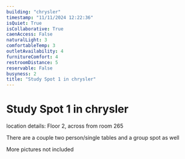 ```yaml
---
building: "chrysler"
timestamp: "11/11/2024 12:22:36"
isQuiet: True
isCollaborative: True
caenAccess: False
naturalLight: 3
comfortableTemp: 3
outletAvailability: 4
furnitureComfort: 4
restroomDistance: 5
reservable: False
busyness: 2
title: "Study Spot 1 in chrysler"
---
```


# Study Spot 1 in chrysler

location details: Floor 2, across from room 265

There are a couple two person/single tables and a group spot as well

More pictures not included 




